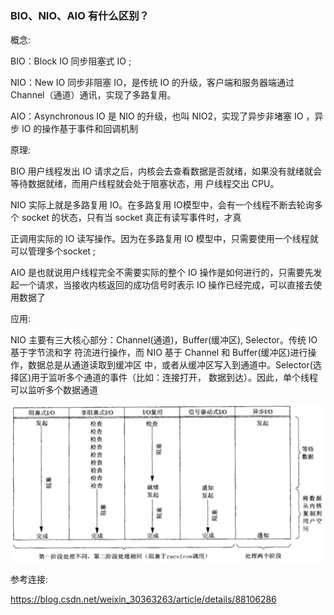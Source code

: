 #
### BIO、NIO、AIO 有什么区别？

概念:

BIO：Block IO 同步阻塞式 IO ;

NIO：New IO 同步非阻塞 IO，是传统 IO 的升级，客户端和服务器端通过 Channel（通道）通讯，实现了多路复用。

AIO：Asynchronous IO 是 NIO 的升级，也叫 NIO2，实现了异步非堵塞 IO ，异步 IO 的操作基于事件和回调机制

原理:

BIO 用户线程发出 IO 请求之后，内核会去查看数据是否就绪，如果没有就绪就会等待数据就绪，而用户线程就会处于阻塞状态，用
户线程交出 CPU。

NIO 实际上就是多路复用 IO。在多路复用 IO模型中，会有一个线程不断去轮询多个 socket 的状态，只有当 socket 真正有读写事件时，才真

正调用实际的 IO 读写操作。因为在多路复用 IO 模型中，只需要使用一个线程就可以管理多个socket ;

AIO 是也就说用户线程完全不需要实际的整个 IO 操作是如何进行的，只需要先发起一个请求，当接收内核返回的成功信号时表示 IO 操作已经完成，可以直接去使用数据了

应用:

NIO 主要有三大核心部分：Channel(通道)，Buffer(缓冲区), Selector。传统 IO 基于字节流和字
符流进行操作，而 NIO 基于 Channel 和 Buffer(缓冲区)进行操作，数据总是从通道读取到缓冲区
中，或者从缓冲区写入到通道中。Selector(选择区)用于监听多个通道的事件（比如：连接打开，
数据到达）。因此，单个线程可以监听多个数据通道

![image](./assets/clipboard.png)

参考连接:

https://blog.csdn.net/weixin_30363263/article/details/88106286
